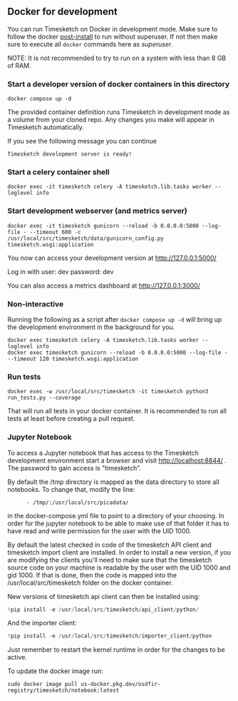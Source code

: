 ## Docker for development

You can run Timesketch on Docker in development mode.
Make sure to follow the docker [post-install](https://docs.docker.com/engine/install/linux-postinstall/) to run without superuser. If not then make sure to execute all `docker` commands here as *superuser*.

NOTE: It is not recommended to try to run on a system with less than 8 GB of RAM.

### Start a developer version of docker containers in this directory

```
docker compose up -d
```

The provided container definition runs Timesketch in development mode as a volume from your cloned repo. Any changes you make will appear in Timesketch automatically.

If you see the following message you can continue

```
Timesketch development server is ready!
```

### Start a celery container shell

```
docker exec -it timesketch celery -A timesketch.lib.tasks worker --loglevel info
```

### Start development webserver (and metrics server)

```
docker exec -it timesketch gunicorn --reload -b 0.0.0.0:5000 --log-file - --timeout 600 -c /usr/local/src/timesketch/data/gunicorn_config.py timesketch.wsgi:application
```

You now can access your development version at <http://127.0.0.1:5000/>

Log in with user: dev password: dev

You can also access a metrics dashboard at <http://127.0.0.1:3000/>

### Non-interactive

Running the following as a script after `docker compose up -d` will bring up the development environment in the background for you.

```
docker exec timesketch celery -A timesketch.lib.tasks worker --loglevel info
docker exec timesketch gunicorn --reload -b 0.0.0.0:5000 --log-file - --timeout 120 timesketch.wsgi:application
```

### Run tests

```
docker exec -w /usr/local/src/timesketch -it timesketch python3 run_tests.py --coverage
```

That will run all tests in your docker container. It is recommended to run all tests at least before creating a pull request.

### Jupyter Notebook

To access a Jupyter notebook that has access to the Timesketch development
environment start a browser and visit <http://localhost:8844/> . The password to
gain access is "timesketch".

By default the /tmp directory is mapped as the data directory to store all
notebooks. To change that, modify the line:

```
      - /tmp/:/usr/local/src/picadata/
```

in the docker-compose.yml file to point to a directory of your choosing.
In order for the jupyter notebook to be able to make use of that folder it has
to have read and write permission for the user with the UID 1000.

By default the latest checked in code of the timesketch API client and
timesketch import client are installed. In order to install a new version, if
you are modifying the clients you'll need to make sure that the timesketch
source code on your machine is readable by the user with the UID 1000 and gid
1000. If that is done, then the code is mapped into the
      /usr/local/src/timesketch folder on the docker container.

New versions of timesketch api client can then be installed using:

```python
!pip install -e /usr/local/src/timesketch/api_client/python/
```

And the importer client:

```python
!pip install -e /usr/local/src/timesketch/importer_client/python
```

Just remember to restart the kernel runtime in order for the changes to be
active.

To update the docker image run:

```shell
sudo docker image pull us-docker.pkg.dev/osdfir-registry/timesketch/notebook:latest
```
